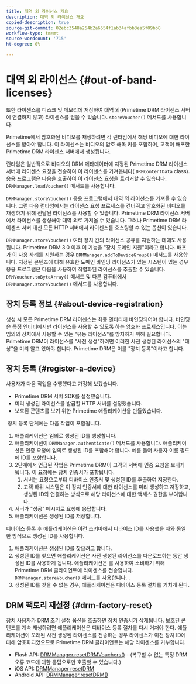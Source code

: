 ```yaml
---
title: 대역 외 라이선스 개요
description: 대역 외 라이선스 개요
copied-description: true
source-git-commit: 02ebc3548a254b2a6554f1ab34afbb3ea5f09bb8
workflow-type: tm+mt
source-wordcount: '715'
ht-degree: 0%

---
```


# 대역 외 라이선스 {#out-of-band-licenses}

또한 라이센스를 디스크 및 메모리에 저장하여 대역 외(Primetime DRM 라이센스 서버에 연결하지 않고) 라이센스를 얻을 수 있습니다. `storeVoucher()` 메서드를 사용합니다.

Primetime에서 암호화된 비디오를 재생하려면 각 런타임에서 해당 비디오에 대한 라이선스를 받아야 합니다. 이 라이센스는 비디오의 암호 해독 키를 포함하며, 고객이 배포한 Primetime DRM 라이센스 서버에서 생성됩니다.

런타임은 일반적으로 비디오의 DRM 메타데이터에 지정된 Primetime DRM 라이센스 서버에 라이센스 요청을 전송하여 이 라이센스를 가져옵니다( `DRMContentData` class). 응용 프로그램은 다음을 호출하여 이 라이선스 요청을 트리거할 수 있습니다. `DRMManager.loadVoucher()` 메서드를 사용합니다.

`DRMManager.storeVoucher()` 응용 프로그램에서 대역 외 라이선스를 가져올 수 있습니다. 그런 다음 런타임에서는 라이선스 요청 프로세스를 건너뛰고 암호화된 비디오를 재생하기 위해 전달된 라이선스를 사용할 수 있습니다. Primetime DRM 라이선스 서버에서 라이선스를 생성해야 대역 외로 가져올 수 있습니다. 그러나 Primetime DRM 라이센스 서버 대신 모든 HTTP 서버에서 라이센스를 호스팅할 수 있는 옵션이 있습니다.

`DRMManager.storeVoucher()` 여러 장치 간의 라이선스 공유를 지원하는 데에도 사용됩니다. Primetime DRM 3.0 이후 이 기능을 &quot;장치 도메인 지원&quot;이라고 합니다. 배포가 이 사용 사례를 지원하는 경우 `DRMManager.addToDeviceGroup()` 메서드를 사용합니다. 지정된 콘텐츠에 대해 유효한 도메인 바인딩 라이선스가 있는 시스템이 있는 경우 응용 프로그램은 다음을 사용하여 직렬화된 라이선스를 추출할 수 있습니다. `DRMVoucher.toByteArray()` 메서드 및 다른 컴퓨터에서 `DRMManager.storeVoucher()` 메서드를 사용합니다.

## 장치 등록 정보 {#about-device-registration}

생성 시 모든 Primetime DRM 라이센스는 최종 엔티티에 바인딩되어야 합니다. 바인딩은 특정 엔터티에서만 라이선스를 사용할 수 있도록 하는 암호화 프로세스입니다. 이는 임의의 장치에서 사용할 수 있는 &quot;유동 라이선스&quot;를 방지하기 위해 필요합니다. Primetime DRM이 라이선스를 &quot;사전 생성&quot;하려면 이러한 사전 생성된 라이선스의 &quot;대상&quot;을 미리 알고 있어야 합니다. Primetime DRM은 이를 &quot;장치 등록&quot;이라고 합니다.

## 장치 등록 {#register-a-device}

사용자가 다음 작업을 수행했다고 가정해 보겠습니다.

* Primetime DRM 서버 SDK를 설정했습니다.
* 미리 생성된 라이선스를 발급할 HTTP 서버를 설정했습니다.
* 보호된 콘텐츠를 보기 위한 Primetime 애플리케이션을 만들었습니다.

 장치 등록 단계에는 다음 작업이 포함됩니다.

1. 애플리케이션은 임의로 생성된 ID를 생성합니다.
1. 애플리케이션이 `DRMManager.authenticate()` 메서드를 사용합니다. 애플리케이션은 인증 요청에 임의로 생성된 ID를 포함해야 합니다. 예를 들어 사용자 이름 필드에 ID를 포함합니다.
1. 2단계에서 언급된 작업은 Primetime DRM이 고객의 서버에 인증 요청을 보내게 됩니다. 이 요청에는 장치 인증서가 포함됩니다.
   1. 서버는 요청으로부터 디바이스 인증서 및 생성된 ID를 추출하여 저장한다.
   1. 고객 하위 시스템은 이 장치 인증서에 대한 라이선스를 미리 생성하고 저장하고, 생성된 ID와 연결하는 방식으로 해당 라이선스에 대한 액세스 권한을 부여합니다. .
1. 서버가 &quot;성공&quot; 메시지로 요청에 응답합니다.
1. 애플리케이션은 생성된 ID를 저장합니다.

디바이스 등록 후 애플리케이션은 이전 스키마에서 디바이스 ID를 사용했을 때와 동일한 방식으로 생성된 ID를 사용합니다.
1. 애플리케이션은 생성된 ID를 찾으려고 합니다.
1. 생성된 ID를 찾으면 애플리케이션은 사전 생성된 라이선스를 다운로드하는 동안 생성된 ID를 사용하게 됩니다. 애플리케이션은 를 사용하여 소비하기 위해 Primetime DRM 클라이언트에 라이센스를 전송합니다. `DRMManager.storeVoucher()` 메서드를 사용합니다. .
1. 생성된 ID를 찾을 수 없는 경우, 애플리케이션은 디바이스 등록 절차를 거치게 된다.

## DRM 팩토리 재설정 {#drm-factory-reset}

장치 사용자가 DRM 초기 설정 옵션을 호출하면 장치 인증서가 삭제됩니다. 보호된 콘텐츠를 계속 재생하려면 애플리케이션은 디바이스 등록 절차를 다시 거쳐야 한다. 애플리케이션이 오래된 사전 생성된 라이센스를 전송하는 경우 라이센스가 이전 장치 ID에 대해 암호화되었으므로 Primetime DRM 클라이언트는 해당 라이센스를 거부합니다.

* Flash API: [DRMManager.resetDRMVouchers()](https://help.adobe.com/en_US/FlashPlatform/reference/actionscript/3/flash/net/drm/DRMManager.html#resetDRMVouchers()) - (복구할 수 없는 특정 DRM 오류 코드에 대한 응답으로만 호출할 수 있습니다.)
* iOS API: [DRMManager resetDRM](https://help.adobe.com/en_US/primetime/api/drm-apis/client/ios/interface_d_r_m_manager.html#a0dd6c9662428583196e0419d3ea69446)
* Android API: [DRMManager.resetDRM()](https://help.adobe.com/en_US/primetime/api/drm-apis/client/android/com/adobe/ave/drm/DRMManager.html#resetDRM(com.adobe.ave.drm.DRMOperationErrorCallback,%20com.adobe.ave.drm.DRMOperationCompleteCallback))
